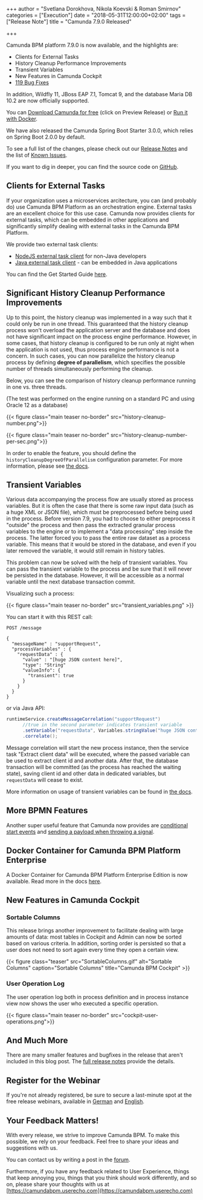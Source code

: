 +++
author = "Svetlana Dorokhova, Nikola Koevski & Roman Smirnov"
categories = ["Execution"]
date = "2018-05-31T12:00:00+02:00"
tags = ["Release Note"]
title = "Camunda 7.9.0 Released"

+++

Camunda BPM platform 7.9.0 is now available, and the highlights are:

<!-- FEATURES LIST BEGINS -->
* Clients for External Tasks
* History Cleanup Performance Improvements
* Transient Variables
* New Features in Camunda Cockpit
* [119 Bug Fixes](https://app.camunda.com/jira/issues/?jql=issuetype%20%3D%20%22Bug%20Report%22%20AND%20fixVersion%20%3D%207.9.0)
<!-- FEATURES LIST ENDS -->

<!--more-->

In addition, Wildfly 11, JBoss EAP 7.1, Tomcat 9, and the database Maria DB 10.2 are now officially supported.

You can [Download Camunda for free](https://camunda.com/download/) (click on Preview Release) or [Run it with Docker](https://hub.docker.com/r/camunda/camunda-bpm-platform/).

We have also released the Camunda Spring Boot Starter 3.0.0, which relies on Spring Boot 2.0.0 by default.

To see a full list of the changes, please check out our [Release Notes](https://app.camunda.com/jira/secure/ReleaseNote.jspa?projectId=10230&version=15096)
and the list of [Known Issues](https://app.camunda.com/jira/issues/?jql=affectedVersion%20%3D%207.9.0%20and%20status%20!%3D%20Closed).

If you want to dig in deeper, you can find the source code on [GitHub](https://github.com/camunda/camunda-bpm-platform/releases/tag/7.9.0).

<!-- FEATURES EXPLANATIONS BEGIN -->

## Clients for External Tasks

If your organization uses a microservices arcitecture, you can (and probably do) use Camunda BPM Platform as an orchestration engine. External tasks are an excellent
choice for this use case. Camunda now provides clients for external tasks, which can be embedded in other applications and significantly simplify dealing with external tasks 
 in the Camunda BPM Platform.
 
We provide two external task clients:

* [NodeJS external task client](https://github.com/camunda/camunda-external-task-client-js) for non-Java developers
* [Java external task client](https://github.com/camunda/camunda-external-task-client-java) - can be embedded in Java applications

You can find the Get Started Guide [here](https://docs.camunda.org/get-started/quick-start/).

## Significant History Cleanup Performance Improvements

Up to this point, the history cleanup was implemented in a way such that it could only be run in one thread. This guaranteed that the history cleanup process 
won't overload the application server and the database and does not have significant impact on the process engine performance. 
However, in some cases, that history cleanup is configured to be run only at night when the application is not used, thus  process engine performance is not a concern.
In such cases, you can now parallelize the history cleanup process by defining **degree of parallelism**, which specifies the possible number of threads 
simultaneously performing the cleanup.

Below, you can see the comparison of history cleanup performance running in one vs. three threads.

(The test was performed on the engine running on a standard PC and using Oracle 12 as a database)

{{< figure class="main teaser no-border" src="history-cleanup-number.png">}}

{{< figure class="main teaser no-border" src="history-cleanup-number-per-sec.png">}} 

In order to enable the feature, you should define the `historyCleanupDegreeOfParallelism` configuration parameter. For more information, please see 
[the docs](https://docs.camunda.org/manual/7.9/reference/deployment-descriptors/tags/process-engine/#history-cleanup-configuration-parameters).

## Transient Variables
 
Various data accompanying the process flow are usually stored as process variables. But it is often the case that there is some raw input data 
(such as a huge XML or JSON file), which must be preprocessed before being used in the process. Before version 7.9, you had to choose to either preprocess it "outside" 
the process and then pass the extracted granular process variables to the engine or to implement a "data processing" step inside the process. The latter forced you
to pass the entire raw dataset as a process variable. This means that it would be stored in the database, and even if you later removed the variable, it would still 
remain in history tables.

This problem can now be solved with the help of transient variables. You can pass the transient variable to the process and be sure that it 
will never be persisted in the database. However, it will be accessible as a normal variable until the next database transaction commit.

Visualizing such a process:

{{< figure class="main teaser no-border" src="transient_variables.png" >}}
  
You can start it with this REST call:
```test
POST /message

{
  "messageName" : "supportRequest",
  "processVariables" : {
    "requestData" : { 
      "value" : "[huge JSON content here]", 
      "type": "String"
      "valueInfo": {
        "transient": true
      }
    }
  }
}

```
or via Java API:

```java
runtimeService.createMessageCorrelation("supportRequest")
      //true in the second parameter indicates transient variable
      .setVariable("requestData", Variables.stringValue("huge JSON content here", true))      
      .correlate();
```

Message correlation will start the new process instance, then the service task "Extract client data" will be executed, where the passed variable can be used to extract
 client id and another data. After that, the database transaction will be committed (as the process has reached the waiting state), saving client id and other data in dedicated variables, 
 but `requestData` will cease to exist.

More information on usage of transient variables can be found in [the docs](https://docs.camunda.org/manual/latest/user-guide/process-engine/variables/#transient-variables).

## More BPMN Features

Another super useful feature that Camunda now provides are [conditional start events](https://docs.camunda.org/manual/latest/reference/bpmn20/events/conditional-events/#conditional-start-event) and [sending a payload when throwing a signal](https://docs.camunda.org/manual/7.9/reference/bpmn20/events/signal-events/#passing-variables). 

## Docker Container for Camunda BPM Platform Enterprise

A Docker Container for Camunda BPM Platform Enterprise Edition is now available. Read more in the docs [here](https://stage.docs.camunda.org/manual/7.9/installation/docker/).

## New Features in Camunda Cockpit

### Sortable Columns

This release brings another improvement to facilitate dealing with large amounts of data: most tables in Cockpit and Admin can now be sorted based on various criteria. 
In addition, sorting order is persisted so that a user does not need to sort again every time they open a certain view.

{{< figure class="teaser" src="SortableColumns.gif" alt="Sortable Columns" caption="Sortable Columns" title="Camunda BPM Cockpit" >}}

### User Operation Log

The user operation log both in process definition and in process instance view now shows the user who executed a specific operation.

{{< figure class="main teaser no-border" src="cockpit-user-operations.png">}} 


<!-- FEATURES EXPLANATIONS END -->

## And Much More

There are many smaller features and bugfixes in the release that aren't included in this blog post. The [full release notes](https://app.camunda.com/jira/secure/ReleaseNote.jspa?projectId=10230&version=15096) provide the details.

## Register for the Webinar

If you're not already registered, be sure to secure a last-minute spot at the free release webinars, available in [German](https://register.gotowebinar.com/register/9024933668296248067) and [English](https://register.gotowebinar.com/register/1731630049188274947).

## Your Feedback Matters!

With every release, we strive to improve Camunda BPM. To make this possible, we rely on your feedback. Feel free to share your ideas and suggestions with us.

You can contact us by writing a post in the [forum](https://forum.camunda.org/).

Furthermore, if you have any feedback related to User Experience, things that keep annoying you, things that you think should work differently, and so on, please share your thoughts with us at [https://camundabpm.userecho.com](https://camundabpm.userecho.com)
